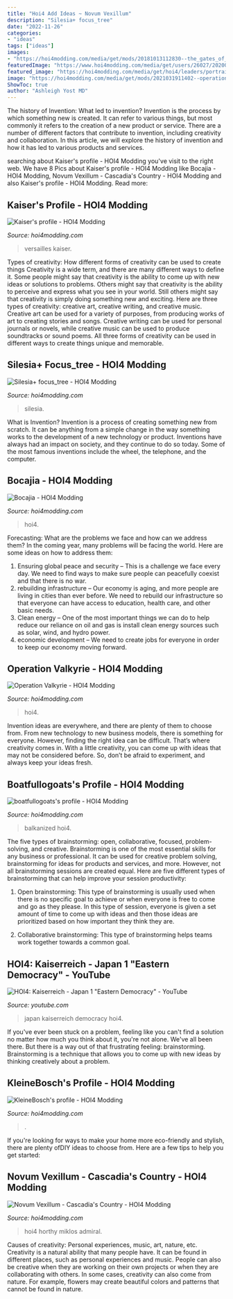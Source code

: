```yaml
---
title: "Hoi4 Add Ideas ~ Novum Vexillum"
description: "Silesia+ focus_tree"
date: "2022-11-26"
categories:
- "ideas"
tags: ["ideas"]
images:
- "https://hoi4modding.com/media/get/mods/20181013112830--the_gates_of_versailles.png"
featuredImage: "https://www.hoi4modding.com/media/get/users/26027/20200902122751--kleinebosch.png"
featured_image: "https://hoi4modding.com/media/get/hoi4/leaders/portrait_miklos_horthy_admiral.png"
image: "https://hoi4modding.com/media/get/mods/2021031911402--operation_valkyrie.png"
ShowToc: true
author: "Ashleigh Yost MD"
---
```



The history of Invention: What led to invention?
Invention is the process by which something new is created. It can refer to various things, but most commonly it refers to the creation of a new product or service. There are a number of different factors that contribute to invention, including creativity and collaboration. In this article, we will explore the history of invention and how it has led to various products and services.

	

		
searching about Kaiser&#039;s profile - HOI4 Modding you've visit to the right web. We have 8 Pics about Kaiser&#039;s profile - HOI4 Modding like Bocajia - HOI4 Modding, Novum Vexillum - Cascadia&#039;s Country - HOI4 Modding and also Kaiser&#039;s profile - HOI4 Modding. Read more:
		
    
## Kaiser&#039;s Profile - HOI4 Modding

<img loading=lazy src="https://hoi4modding.com/media/get/mods/20181013112830--the_gates_of_versailles.png" onerror="this.onerror=null;this.src='https://tse2.mm.bing.net/th?id=OIP.gdoBTrS6LZmNOI9t2bL4ZwHaHa&amp;pid=15.1';" alt="Kaiser&#039;s profile - HOI4 Modding">

_Source: hoi4modding.com_

>versailles kaiser. 

	

Types of creativity: How different forms of creativity can be used to create things
Creativity is a wide term, and there are many different ways to define it. Some people might say that creativity is the ability to come up with new ideas or solutions to problems. Others might say that creativity is the ability to perceive and express what you see in your world. Still others might say that creativity is simply doing something new and exciting. Here are three types of creativity: creative art, creative writing, and creative music.
Creative art can be used for a variety of purposes, from producing works of art to creating stories and songs. Creative writing can be used for personal journals or novels, while creative music can be used to produce soundtracks or sound poems. All three forms of creativity can be used in different ways to create things unique and memorable.

    
## Silesia+ Focus_tree - HOI4 Modding

<img loading=lazy src="https://hoi4modding.com/media/get/mods/2021030583321--silesia_focus_tree.png" onerror="this.onerror=null;this.src='https://tse3.mm.bing.net/th?id=OIP.68gy6XhwlI2ydMvllOFqFAHaEu&amp;pid=15.1';" alt="Silesia+ focus_tree - HOI4 Modding">

_Source: hoi4modding.com_

>silesia. 

	

What is Invention?
Invention is a process of creating something new from scratch. It can be anything from a simple change in the way something works to the development of a new technology or product. Inventions have always had an impact on society, and they continue to do so today. Some of the most famous inventions include the wheel, the telephone, and the computer.

    
## Bocajia - HOI4 Modding

<img loading=lazy src="https://hoi4modding.com/media/get/mods/2021030375120--bocajia.png" onerror="this.onerror=null;this.src='https://tse3.mm.bing.net/th?id=OIP.cRF6dy5t5s9J72I2X4XrfwHaK2&amp;pid=15.1';" alt="Bocajia - HOI4 Modding">

_Source: hoi4modding.com_

>hoi4. 

	

Forecasting: What are the problems we face and how can we address them?
In the coming year, many problems will be facing the world. Here are some ideas on how to address them: 
1. Ensuring global peace and security – This is a challenge we face every day. We need to find ways to make sure people can peacefully coexist and that there is no war. 
2. rebuilding infrastructure – Our economy is aging, and more people are living in cities than ever before. We need to rebuild our infrastructure so that everyone can have access to education, health care, and other basic needs. 
3. Clean energy – One of the most important things we can do to help reduce our reliance on oil and gas is install clean energy sources such as solar, wind, and hydro power. 
4. economic development – We need to create jobs for everyone in order to keep our economy moving forward.

    
## Operation Valkyrie - HOI4 Modding

<img loading=lazy src="https://hoi4modding.com/media/get/mods/2021031911402--operation_valkyrie.png" onerror="this.onerror=null;this.src='https://tse1.mm.bing.net/th?id=OIP.eepwAMQJs3qH0h5m--zu5AAAAA&amp;pid=15.1';" alt="Operation Valkyrie - HOI4 Modding">

_Source: hoi4modding.com_

>hoi4. 

	

Invention ideas are everywhere, and there are plenty of them to choose from. From new technology to new business models, there is something for everyone. However, finding the right idea can be difficult. That’s where creativity comes in. With a little creativity, you can come up with ideas that may not be considered before. So, don’t be afraid to experiment, and always keep your ideas fresh.

    
## Boatfullogoats&#039;s Profile - HOI4 Modding

<img loading=lazy src="https://hoi4modding.com/media/get/mods/2018080954530--entire_world_balkanized.png" onerror="this.onerror=null;this.src='https://tse3.mm.bing.net/th?id=OIP.8EfIQ-aOfEmcYSfWI-S7HQHaHa&amp;pid=15.1';" alt="boatfullogoats&#039;s profile - HOI4 Modding">

_Source: hoi4modding.com_

>balkanized hoi4. 

	

The five types of brainstorming: open, collaborative, focused, problem-solving, and creative.
Brainstorming is one of the most essential skills for any business or professional. It can be used for creative problem solving, brainstorming for ideas for products and services, and more. However, not all brainstorming sessions are created equal. Here are five different types of brainstorming that can help improve your session productivity: 
1. Open brainstorming: This type of brainstorming is usually used when there is no specific goal to achieve or when everyone is free to come and go as they please. In this type of session, everyone is given a set amount of time to come up with ideas and then those ideas are prioritized based on how important they think they are.

2. Collaborative brainstorming: This type of brainstorming helps teams work together towards a common goal.

    
## HOI4: Kaiserreich - Japan 1 &quot;Eastern Democracy&quot; - YouTube

<img loading=lazy src="https://i.ytimg.com/vi/ldZcpTIL6_M/maxresdefault.jpg" onerror="this.onerror=null;this.src='https://tse1.mm.bing.net/th?id=OIP.e1BP0SEj7Rhk1OC6oL4BEwHaEK&amp;pid=15.1';" alt="HOI4: Kaiserreich - Japan 1 &quot;Eastern Democracy&quot; - YouTube">

_Source: youtube.com_

>japan kaiserreich democracy hoi4. 

	

If you've ever been stuck on a problem, feeling like you can't find a solution no matter how much you think about it, you're not alone. We've all been there. But there is a way out of that frustrating feeling: brainstorming. Brainstorming is a technique that allows you to come up with new ideas by thinking creatively about a problem.

    
## KleineBosch&#039;s Profile - HOI4 Modding

<img loading=lazy src="https://www.hoi4modding.com/media/get/users/26027/20200902122751--kleinebosch.png" onerror="this.onerror=null;this.src='https://tse2.mm.bing.net/th?id=OIP.GvkYb3QLdMnF-fcBpePPRwAAAA&amp;pid=15.1';" alt="KleineBosch&#039;s profile - HOI4 Modding">

_Source: hoi4modding.com_

>. 

	

If you're looking for ways to make your home more eco-friendly and stylish, there are plenty ofDIY ideas to choose from. Here are a few tips to help you get started: 

    
## Novum Vexillum - Cascadia&#039;s Country - HOI4 Modding

<img loading=lazy src="https://hoi4modding.com/media/get/hoi4/leaders/portrait_miklos_horthy_admiral.png" onerror="this.onerror=null;this.src='https://tse1.mm.bing.net/th?id=OIP.yuvxSfSlGbsqAUTDsf5WEwAAAA&amp;pid=15.1';" alt="Novum Vexillum - Cascadia&#039;s Country - HOI4 Modding">

_Source: hoi4modding.com_

>hoi4 horthy miklos admiral. 

	

Causes of creativity: Personal experiences, music, art, nature, etc.
Creativity is a natural ability that many people have. It can be found in different places, such as personal experiences and music. People can also be creative when they are working on their own projects or when they are collaborating with others. In some cases, creativity can also come from nature. For example, flowers may create beautiful colors and patterns that cannot be found in nature.

